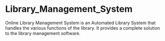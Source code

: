# Library_Management_System
Online Library Management System is an Automated Library System that handles the various functions of the library. It provides a complete solution to the library management software.
